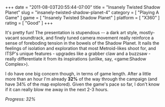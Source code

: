 +++
date = "2011-08-03T20:55:44-07:00"
title = "Insanely Twisted Shadow Planet"
slug = "insanely-twisted-shadow-planet-4"
category = [ "Playing A Game" ]
game = [ "Insanely Twisted Shadow Planet" ]
platform = [ "X360" ]
rating = [ "Good" ]
+++

It's pretty fun!  The presentation is stupendous -- a dark art style, mostly-vacant soundtrack, and finely tuned camera movement really reinforce a sense of foreboding tension in the bowels of the Shadow Planet.  It nails the feelings of isolation and exploration that most Metroid-likes shoot for, and ITSP's unique features - upgrades like a grabber claw and a buzzsaw - really differentiate it from its inspirations (unlike, say, <game:Shadow Complex>).

I do have one big concern though, in terms of game length.  After a little more than an hour I'm already <b>32%</b> of the way through the campaign (and have 34% of the map explored).  Given the game's pace so far, I don't know if it can really blow me away in the next 2-3 hours.

<i>Progress: 32%</i>